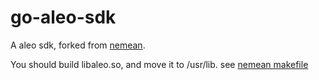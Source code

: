 # go-aleo-sdk

A aleo sdk, forked from [nemean](https://github.com/ProvableHQ/nemean).

You should build libaleo.so, and move it to /usr/lib. see [nemean makefile](https://github.com/ProvableHQ/nemean/blob/main/Makefile)
